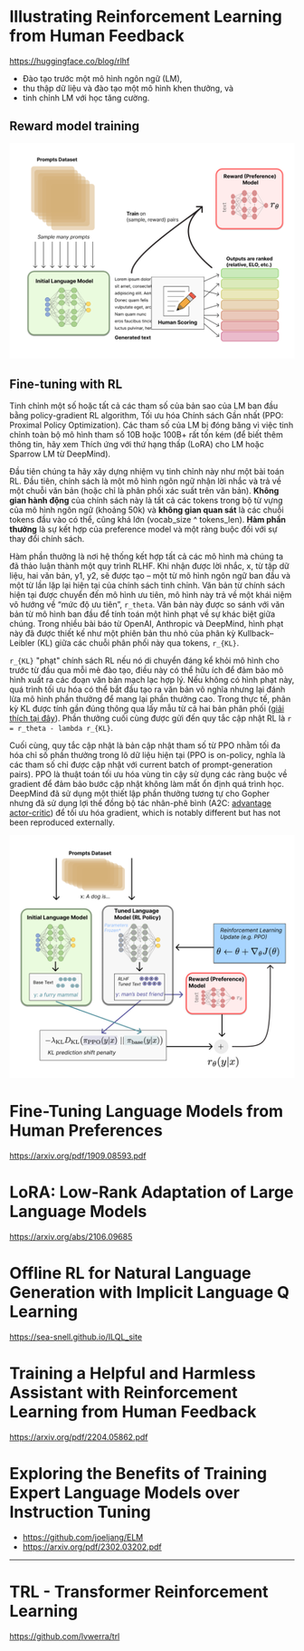 # Illustrating Reinforcement Learning from Human Feedback
https://huggingface.co/blog/rlhf

- Đào tạo trước một mô hình ngôn ngữ (LM),
- thu thập dữ liệu và đào tạo một mô hình khen thưởng, và
- tinh chỉnh LM với học tăng cường.

## Reward model training
![](files/rlhf-00.png)

## Fine-tuning with RL

 Tinh chỉnh một số hoặc tất cả các tham số của bản sao của LM ban đầu bằng policy-gradient RL algorithm, Tối ưu hóa Chính sách Gần nhất (PPO: Proximal Policy Optimization). Các tham số của LM bị đóng băng vì việc tinh chỉnh toàn bộ mô hình tham số 10B hoặc 100B+ rất tốn kém (để biết thêm thông tin, hãy xem Thích ứng với thứ hạng thấp (LoRA) cho LM hoặc Sparrow LM từ DeepMind).

Đầu tiên chúng ta hãy xây dựng nhiệm vụ tinh chỉnh này như một bài toán RL. Đầu tiên, chính sách là một mô hình ngôn ngữ nhận lời nhắc và trả về một chuỗi văn bản (hoặc chỉ là phân phối xác suất trên văn bản). __Không gian hành động__ của chính sách này là tất cả các tokens trong bộ từ vựng của mô hình ngôn ngữ (khoảng 50k) và __không gian quan sát__ là các chuỗi tokens đầu vào có thể, cũng khá lớn (vocab_size ^ tokens_len). __Hàm phần thưởng__ là sự kết hợp của preference model và một ràng buộc đối với sự thay đổi chính sách.

Hàm phần thưởng là nơi hệ thống kết hợp tất cả các mô hình mà chúng ta đã thảo luận thành một quy trình RLHF. Khi nhận được lời nhắc, x, từ tập dữ liệu, hai văn bản, y1, y2, sẽ được tạo – một từ mô hình ngôn ngữ ban đầu và một từ lần lặp lại hiện tại của chính sách tinh chỉnh. Văn bản từ chính sách hiện tại được chuyển đến mô hình ưu tiên, mô hình này trả về một khái niệm vô hướng về “mức độ ưu tiên”, `r_theta`. Văn bản này được so sánh với văn bản từ mô hình ban đầu để tính toán một hình phạt về sự khác biệt giữa chúng. Trong nhiều bài báo từ OpenAI, Anthropic và DeepMind, hình phạt này đã được thiết kế như một phiên bản thu nhỏ của phân kỳ Kullback–Leibler (KL) giữa các chuỗi phân phối này qua tokens, `r_{KL}`.

`r_{KL}` "phạt" chính sách RL nếu nó di chuyển đáng kể khỏi mô hình cho trước từ đầu qua mỗi mẻ đào tạo, điều này có thể hữu ích để đảm bảo mô hình xuất ra các đoạn văn bản mạch lạc hợp lý. Nếu không có hình phạt này, quá trình tối ưu hóa có thể bắt đầu tạo ra văn bản vô nghĩa nhưng lại đánh lừa mô hình phần thưởng để mang lại phần thưởng cao. Trong thực tế, phân kỳ KL được tính gần đúng thông qua lấy mẫu từ cả hai bản phân phối ([giải thích tại đây](http://joschu.net/blog/kl-approx.html)). Phần thưởng cuối cùng được gửi đến quy tắc cập nhật RL là `r = r_theta - lambda r_{KL}`.

Cuối cùng, quy tắc cập nhật là bản cập nhật tham số từ PPO nhằm tối đa hóa chỉ số phần thưởng trong lô dữ liệu hiện tại (PPO  is on-policy, nghĩa là các tham số chỉ được cập nhật với current batch of prompt-generation pairs). PPO là thuật toán tối ưu hóa vùng tin cậy sử dụng các ràng buộc về gradient để đảm bảo bước cập nhật không làm mất ổn định quá trình học. DeepMind đã sử dụng một thiết lập phần thưởng tương tự cho Gopher nhưng đã sử dụng lợi thế đồng bộ tác nhân-phê bình (A2C: [advantage actor-critic](proceedings.mlr.press/v48/mniha16.html)) để tối ưu hóa gradient, which is notably different but has not been reproduced externally.

![](files/rlhf-01.png)

# Fine-Tuning Language Models from Human Preferences
https://arxiv.org/pdf/1909.08593.pdf

# LoRA: Low-Rank Adaptation of Large Language Models
https://arxiv.org/abs/2106.09685


# Offline RL for Natural Language Generation with Implicit Language Q Learning
https://sea-snell.github.io/ILQL_site


# Training a Helpful and Harmless Assistant with Reinforcement Learning from Human Feedback
https://arxiv.org/pdf/2204.05862.pdf


# Exploring the Benefits of Training Expert Language Models over Instruction Tuning
- https://github.com/joeljang/ELM
- https://arxiv.org/pdf/2302.03202.pdf

- - -

# TRL - Transformer Reinforcement Learning
https://github.com/lvwerra/trl
